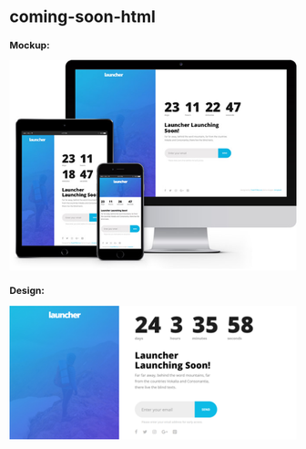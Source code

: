 # coming-soon-html

### Mockup:

![alt text][mockup]

### Design: 

![alt text][design]

[design]: design.png "Design"
[mockup]: launcher_featured_img.jpg	 "mockup"

